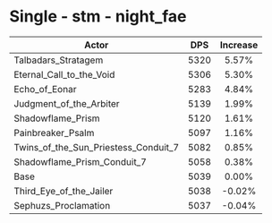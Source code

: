 # Single - stm - night_fae
| Actor | DPS | Increase |
|---|:---:|:---:|
|Talbadars_Stratagem|5320|5.57%|
|Eternal_Call_to_the_Void|5306|5.30%|
|Echo_of_Eonar|5283|4.84%|
|Judgment_of_the_Arbiter|5139|1.99%|
|Shadowflame_Prism|5120|1.61%|
|Painbreaker_Psalm|5097|1.16%|
|Twins_of_the_Sun_Priestess_Conduit_7|5082|0.85%|
|Shadowflame_Prism_Conduit_7|5058|0.38%|
|Base|5039|0.00%|
|Third_Eye_of_the_Jailer|5038|-0.02%|
|Sephuzs_Proclamation|5037|-0.04%|
